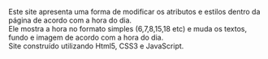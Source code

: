 Este site apresenta uma forma de modificar os atributos e estilos dentro da página de acordo com a hora do dia. <br>
Ele mostra a hora no formato simples (6,7,8,15,18 etc) e muda os textos, fundo e imagem de acordo com a hora do dia.<br>
Site construído utilizando Html5, CSS3 e JavaScript.
